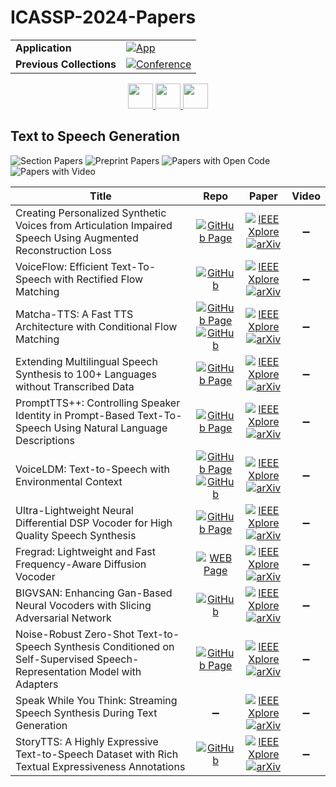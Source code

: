 # ICASSP-2024-Papers

<table>
    <tr>
        <td><strong>Application</strong></td>
        <td>
            <a href="https://huggingface.co/spaces/DmitryRyumin/NewEraAI-Papers" style="float:left;">
                <img src="https://img.shields.io/badge/🤗-NewEraAI--Papers-FFD21F.svg" alt="App" />
            </a>
        </td>
    </tr>
    <tr>
        <td><strong>Previous Collections</strong></td>
        <td>
            <a href="https://github.com/DmitryRyumin/ICASSP-2023-24-Papers/blob/main/README_2023.md">
                <img src="http://img.shields.io/badge/ICASSP-2023-0073AE.svg" alt="Conference">
            </a>
        </td>
    </tr>
</table>

<div align="center">
    <a href="https://github.com/DmitryRyumin/ICASSP-2023-24-Papers/blob/main/sections/2024/main/BISP-P5.md">
        <img src="https://cdn.jsdelivr.net/gh/DmitryRyumin/NewEraAI-Papers@main/images/left.svg" width="40" alt="" />
    </a>
    <a href="https://github.com/DmitryRyumin/ICASSP-2023-24-Papers/">
        <img src="https://cdn.jsdelivr.net/gh/DmitryRyumin/NewEraAI-Papers@main/images/home.svg" width="40" alt="" />
    </a>
    <a href="https://github.com/DmitryRyumin/ICASSP-2023-24-Papers/blob/main/sections/2024/main/AASP-L4.md">
        <img src="https://cdn.jsdelivr.net/gh/DmitryRyumin/NewEraAI-Papers@main/images/right.svg" width="40" alt="" />
    </a>
</div>

## Text to Speech Generation

![Section Papers](https://img.shields.io/badge/Section%20Papers-12-42BA16) ![Preprint Papers](https://img.shields.io/badge/Preprint%20Papers-12-b31b1b) ![Papers with Open Code](https://img.shields.io/badge/Papers%20with%20Open%20Code-5-1D7FBF) ![Papers with Video](https://img.shields.io/badge/Papers%20with%20Video-0-FF0000)

| **Title** | **Repo** | **Paper** | **Video** |
|-----------|:--------:|:---------:|:---------:|
| Creating Personalized Synthetic Voices from Articulation Impaired Speech Using Augmented Reconstruction Loss | [![GitHub Page](https://img.shields.io/badge/GitHub-Page-159957.svg)](https://myspeechproject.github.io/ArticulationRepair/) | [![IEEE Xplore](https://img.shields.io/badge/IEEE-10446886-E4A42C.svg)](https://ieeexplore.ieee.org/document/10446886) <br /> [![arXiv](https://img.shields.io/badge/arXiv-2401.03816-b31b1b.svg)](https://arxiv.org/abs/2401.03816) | :heavy_minus_sign: |
| VoiceFlow: Efficient Text-To-Speech with Rectified Flow Matching | [![GitHub](https://img.shields.io/github/stars/X-LANCE/VoiceFlow-TTS?style=flat)](https://github.com/X-LANCE/VoiceFlow-TTS) | [![IEEE Xplore](https://img.shields.io/badge/IEEE-10445948-E4A42C.svg)](https://ieeexplore.ieee.org/document/10445948) <br /> [![arXiv](https://img.shields.io/badge/arXiv-2309.05027-b31b1b.svg)](https://arxiv.org/abs/2309.05027) | :heavy_minus_sign: |
| Matcha-TTS: A Fast TTS Architecture with Conditional Flow Matching | [![GitHub Page](https://img.shields.io/badge/GitHub-Page-159957.svg)](https://shivammehta25.github.io/Matcha-TTS/) <br /> [![GitHub](https://img.shields.io/github/stars/shivammehta25/Matcha-TTS?style=flat)](https://github.com/shivammehta25/Matcha-TTS) | [![IEEE Xplore](https://img.shields.io/badge/IEEE-10448291-E4A42C.svg)](https://ieeexplore.ieee.org/document/10448291) <br /> [![arXiv](https://img.shields.io/badge/arXiv-2309.03199-b31b1b.svg)](https://arxiv.org/abs/2309.03199) | :heavy_minus_sign: |
| Extending Multilingual Speech Synthesis to 100+ Languages without Transcribed Data | [![GitHub Page](https://img.shields.io/badge/GitHub-Page-159957.svg)](https://google.github.io/tacotron/publications/extending_tts/) | [![IEEE Xplore](https://img.shields.io/badge/IEEE-10448074-E4A42C.svg)](https://ieeexplore.ieee.org/document/10448074) <br /> [![arXiv](https://img.shields.io/badge/arXiv-2402.18932-b31b1b.svg)](https://arxiv.org/abs/2402.18932) | :heavy_minus_sign: |
| PromptTTS++: Controlling Speaker Identity in Prompt-Based Text-To-Speech Using Natural Language Descriptions | [![GitHub Page](https://img.shields.io/badge/GitHub-Page-159957.svg)](https://reppy4620.github.io/demo.promptttspp/) | [![IEEE Xplore](https://img.shields.io/badge/IEEE-10448173-E4A42C.svg)](https://ieeexplore.ieee.org/document/10448173) <br /> [![arXiv](https://img.shields.io/badge/arXiv-2309.08140-b31b1b.svg)](https://arxiv.org/abs/2309.08140) | :heavy_minus_sign: |
| VoiceLDM: Text-to-Speech with Environmental Context | [![GitHub Page](https://img.shields.io/badge/GitHub-Page-159957.svg)](https://voiceldm.github.io/) <br /> [![GitHub](https://img.shields.io/github/stars/glory20h/VoiceLDM?style=flat)](https://github.com/glory20h/VoiceLDM) | [![IEEE Xplore](https://img.shields.io/badge/IEEE-10448268-E4A42C.svg)](https://ieeexplore.ieee.org/document/10448268) <br /> [![arXiv](https://img.shields.io/badge/arXiv-2309.13664-b31b1b.svg)](https://arxiv.org/abs/2309.13664) | :heavy_minus_sign: |
| Ultra-Lightweight Neural Differential DSP Vocoder for High Quality Speech Synthesis | [![GitHub Page](https://img.shields.io/badge/GitHub-Page-159957.svg)](https://ddsp-vocoder.github.io/ddsp/) | [![IEEE Xplore](https://img.shields.io/badge/IEEE-10447948-E4A42C.svg)](https://ieeexplore.ieee.org/document/10447948) <br /> [![arXiv](https://img.shields.io/badge/arXiv-2401.10460-b31b1b.svg)](https://arxiv.org/abs/2401.10460) | :heavy_minus_sign: |
| Fregrad: Lightweight and Fast Frequency-Aware Diffusion Vocoder | [![WEB Page](https://img.shields.io/badge/WEB-Page-159957.svg)](https://mm.kaist.ac.kr/projects/FreGrad) | [![IEEE Xplore](https://img.shields.io/badge/IEEE-10447251-E4A42C.svg)](https://ieeexplore.ieee.org/document/10447251) <br /> [![arXiv](https://img.shields.io/badge/arXiv-2401.10032-b31b1b.svg)](https://arxiv.org/abs/2401.10032) | :heavy_minus_sign: |
| BIGVSAN: Enhancing Gan-Based Neural Vocoders with Slicing Adversarial Network | [![GitHub](https://img.shields.io/github/stars/sony/bigvsan?style=flat)](https://github.com/sony/bigvsan) | [![IEEE Xplore](https://img.shields.io/badge/IEEE-10446121-E4A42C.svg)](https://ieeexplore.ieee.org/document/10446121) <br /> [![arXiv](https://img.shields.io/badge/arXiv-2309.02836-b31b1b.svg)](https://arxiv.org/abs/2309.02836) | :heavy_minus_sign: |
| Noise-Robust Zero-Shot Text-to-Speech Synthesis Conditioned on Self-Supervised Speech-Representation Model with Adapters | [![GitHub Page](https://img.shields.io/badge/GitHub-Page-159957.svg)](https://ntt-hilab-gensp.github.io/icassp2024robustTTS/) | [![IEEE Xplore](https://img.shields.io/badge/IEEE-10447809-E4A42C.svg)](https://ieeexplore.ieee.org/document/10447809) <br /> [![arXiv](https://img.shields.io/badge/arXiv-2401.05111-b31b1b.svg)](https://arxiv.org/abs/2401.05111) | :heavy_minus_sign: |
| Speak While You Think: Streaming Speech Synthesis During Text Generation | :heavy_minus_sign: | [![IEEE Xplore](https://img.shields.io/badge/IEEE-10446214-E4A42C.svg)](https://ieeexplore.ieee.org/document/10446214) <br /> [![arXiv](https://img.shields.io/badge/arXiv-2309.11210-b31b1b.svg)](https://arxiv.org/abs/2309.11210) | :heavy_minus_sign: |
| StoryTTS: A Highly Expressive Text-to-Speech Dataset with Rich Textual Expressiveness Annotations | [![GitHub](https://img.shields.io/github/stars/X-LANCE/StoryTTS?style=flat)](https://github.com/X-LANCE/StoryTTS) | [![IEEE Xplore](https://img.shields.io/badge/IEEE-10446023-E4A42C.svg)](https://ieeexplore.ieee.org/document/10446023) <br /> [![arXiv](https://img.shields.io/badge/arXiv-2404.14946-b31b1b.svg)](https://arxiv.org/abs/2404.14946) | :heavy_minus_sign: |